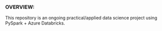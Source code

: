 ### **OVERVIEW:** 

This repository is an ongoing practical/applied data science project using PySpark + Azure Databricks.

